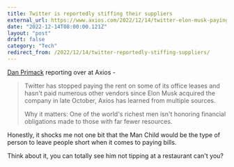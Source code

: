 ```yaml
---
title: Twitter is reportedly stiffing their suppliers
external_url: https://www.axios.com/2022/12/14/twitter-elon-musk-paying-bills-rent
date: "2022-12-14T08:00:00.121Z"
layout: "post"
draft: false
category: "Tech"
redirect_from: /2022/12/14/twitter-reportedly-stiffing-suppliers/
---
```


[Dan Primack](https://twitter.com/danprimack) reporting over at Axios -

>Twitter has stopped paying the rent on some of its office leases and hasn't paid numerous other vendors since Elon Musk acquired the company in late October, Axios has learned from multiple sources.
>
>Why it matters: One of the world's richest men isn't honoring financial obligations made to those with far fewer resources.

Honestly, it shocks me not one bit that the Man Child would be the type of person to leave people short when it comes to paying bills.

Think about it, you can totally see him not tipping at a restaurant can't you?

